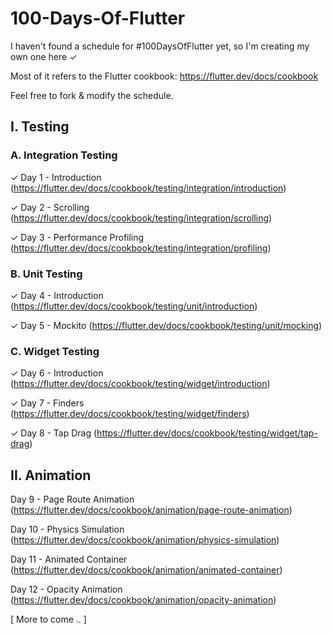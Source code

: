 # 100-Days-Of-Flutter

I haven't found a schedule for #100DaysOfFlutter yet, so I'm creating my own one here ✓

Most of it refers to the Flutter cookbook: https://flutter.dev/docs/cookbook

Feel free to fork & modify the schedule.

<h2>I. Testing</h2>

<h3>A. Integration Testing</h3>

✓ Day 1 - Introduction (https://flutter.dev/docs/cookbook/testing/integration/introduction)

✓ Day 2 - Scrolling (https://flutter.dev/docs/cookbook/testing/integration/scrolling)

✓ Day 3 - Performance Profiling (https://flutter.dev/docs/cookbook/testing/integration/profiling)

<h3>B. Unit Testing</h3>

✓ Day 4 - Introduction (https://flutter.dev/docs/cookbook/testing/unit/introduction)

✓ Day 5 - Mockito (https://flutter.dev/docs/cookbook/testing/unit/mocking)

<h3>C. Widget Testing</h3>

✓ Day 6 - Introduction (https://flutter.dev/docs/cookbook/testing/widget/introduction)

✓ Day 7 - Finders (https://flutter.dev/docs/cookbook/testing/widget/finders)

✓ Day 8 - Tap Drag (https://flutter.dev/docs/cookbook/testing/widget/tap-drag)

<h2>II. Animation</h2>

Day 9 - Page Route Animation (https://flutter.dev/docs/cookbook/animation/page-route-animation)

Day 10 - Physics Simulation (https://flutter.dev/docs/cookbook/animation/physics-simulation)

Day 11 - Animated Container (https://flutter.dev/docs/cookbook/animation/animated-container)

Day 12 - Opacity Animation (https://flutter.dev/docs/cookbook/animation/opacity-animation)

[ More to come .. ]
